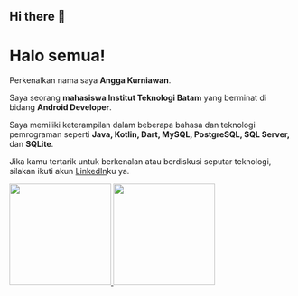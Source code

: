 ## Hi there 👋

# Halo semua!

Perkenalkan nama saya **Angga Kurniawan**.<br>

Saya seorang **mahasiswa Institut Teknologi Batam** yang berminat di bidang **Android Developer**.<br>

Saya memiliki keterampilan dalam beberapa bahasa dan teknologi pemrograman seperti **Java, Kotlin, Dart, MySQL, PostgreSQL, SQL Server,** dan **SQLite**.<br>

Jika kamu tertarik untuk berkenalan atau berdiskusi seputar teknologi, silakan ikuti akun [LinkedIn](https://www.linkedin.com/)ku ya.

<p align="left">
<a href="https://github.com/penuliscode">
  <img height="180em" src="https://github-readme-stats-eight-theta.vercel.app/api?username=penuliscode&show_icons=true&theme=algolia&include_all_commits=true&count_private=true"/>
  <img height="180em" src="https://github-readme-stats-eight-theta.vercel.app/api/top-langs/?username=penuliscode&layout=compact&theme=algolia"/>
</a>
</p>
